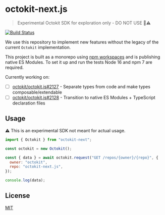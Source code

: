 # octokit-next.js

> Experimental Octokit SDK for exploration only - DO NOT USE 🚫⚠️

[![Build Status](https://github.com/octokit/octokit-next.js/workflows/Test/badge.svg)](https://github.com/octokit/octokit-next.js/actions/workflows/test.yml)

We use this repository to implement new features without the legacy of the current `Octokit` implementation.

This project is built as a monorepo using [npm workspaces](https://docs.npmjs.com/cli/v7/using-npm/workspaces/) and is publishing native ES Modules. To set it up and run the tests
Node 16 and npm 7 are required.

Currently working on:

- [ ] [octokit/octokit.js#2127](https://github.com/octokit/octokit.js/issues/2127) - Separate types from code and make types composable/extendable
- [ ] [octokit/octokit.js#2128](https://github.com/octokit/octokit.js/issues/2128) - Transition to native ES Modules + TypeScript declaration files

## Usage

⚠️ This is an experimental SDK not meant for actual usage.

```js
import { Octokit } from "octokit-next";

const octokit = new Octokit();

const { data } = await octokit.request("GET /repos/{owner}/{repo}", {
  owner: "octokit",
  repo: "octokit-next.js",
});

console.log(data);
```

## License

[MIT](LICENSE)
